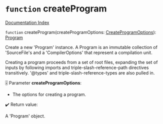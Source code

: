# `function` createProgram

[Documentation Index](../README.md)

`function` createProgram(createProgramOptions: [CreateProgramOptions](../interface.CreateProgramOptions/README.md)): [Program](../interface.Program/README.md)

Create a new 'Program' instance. A Program is an immutable collection of 'SourceFile's and a 'CompilerOptions'
that represent a compilation unit.

Creating a program proceeds from a set of root files, expanding the set of inputs by following imports and
triple-slash-reference-path directives transitively. '@types' and triple-slash-reference-types are also pulled in.

🎚️ Parameter **createProgramOptions**:

- The options for creating a program.

✔️ Return value:

A 'Program' object.

